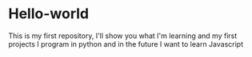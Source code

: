 # Hello-world
This is my first repository, I'll show you what I'm learning and my first projects
I program in python and in the future I want to learn Javascript

